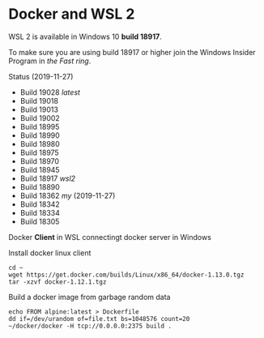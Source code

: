 # Docker and WSL 2

WSL 2 is available in Windows 10 **build 18917**.

To make sure you are using build 18917 or higher join the Windows Insider Program in *the Fast ring*.

Status (2019-11-27)
- Build 19028 *latest*
- Build 19018
- Build 19013
- Build 19002
- Build 18995
- Build 18990
- Build 18980
- Build 18975
- Build 18970
- Build 18945
- Build 18917 *wsl2*
- Build 18890
- Build 18362 *my* (2019-11-27)
- Build 18342
- Build 18334
- Build 18305


Docker **Client** in WSL connectingt docker server in Windows

Install docker linux client
```
cd ~
wget https://get.docker.com/builds/Linux/x86_64/docker-1.13.0.tgz
tar -xzvf docker-1.12.1.tgz
```

Build a docker image from garbage random data
```
echo FROM alpine:latest > Dockerfile
dd if=/dev/urandom of=file.txt bs=1048576 count=20
~/docker/docker -H tcp://0.0.0.0:2375 build .
```
